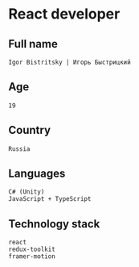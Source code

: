 # React developer

## Full name
```
Igor Bistritsky | Игорь Быстрицкий
```
## Age
```
19
```
## Country
```
Russia
```
## Languages
```
C# (Unity)
JavaScript + TypeScript
```
## Technology stack
```
react
redux-toolkit
framer-motion
```

